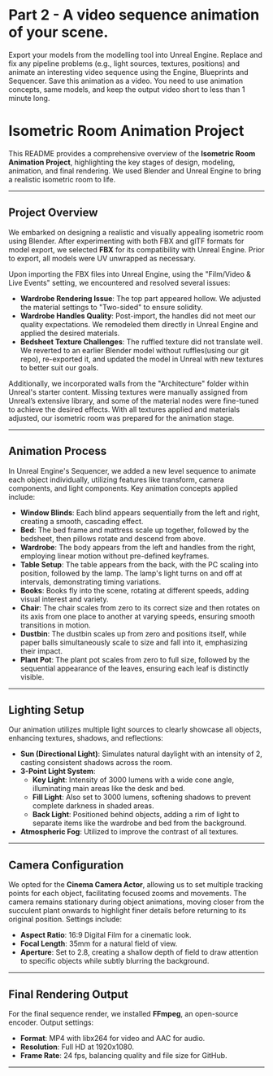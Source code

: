 # Part 2 - A video sequence animation of your scene.
Export your models from the modelling tool into Unreal Engine. Replace and fix any pipeline problems (e.g., light sources, textures, positions) and animate an interesting video sequence using the Engine, Blueprints and Sequencer. Save this animation as a video. You need to use animation concepts, same models, and keep the output video short to less than 1 minute long.

# Isometric Room Animation Project

This README provides a comprehensive overview of the **Isometric Room Animation Project**, highlighting the key stages of design, modeling, animation, and final rendering. We used Blender and Unreal Engine to bring a realistic isometric room to life.

---

## Project Overview

We embarked on designing a realistic and visually appealing isometric room using Blender. After experimenting with both FBX and glTF formats for model export, we selected **FBX** for its compatibility with Unreal Engine. Prior to export, all models were UV unwrapped as necessary.

Upon importing the FBX files into Unreal Engine, using the "Film/Video & Live Events" setting, we encountered and resolved several issues:

- **Wardrobe Rendering Issue**: The top part appeared hollow. We adjusted the material settings to "Two-sided" to ensure solidity.
- **Wardrobe Handles Quality**: Post-import, the handles did not meet our quality expectations. We remodeled them directly in Unreal Engine and applied the desired materials.
- **Bedsheet Texture Challenges**: The ruffled texture did not translate well. We reverted to an earlier Blender model without ruffles(using our git repo), re-exported it, and updated the model in Unreal with new textures to better suit our goals.

Additionally, we incorporated walls from the "Architecture" folder within Unreal's starter content. Missing textures were manually assigned from Unreal’s extensive library, and some of the material nodes were fine-tuned to achieve the desired effects. With all textures applied and materials adjusted, our isometric room was prepared for the animation stage.

---

## Animation Process

In Unreal Engine's Sequencer, we added a new level sequence to animate each object individually, utilizing features like transform, camera components, and light components. Key animation concepts applied include:

- **Window Blinds**: Each blind appears sequentially from the left and right, creating a smooth, cascading effect.
- **Bed**: The bed frame and mattress scale up together, followed by the bedsheet, then pillows rotate and descend from above.
- **Wardrobe**: The body appears from the left and handles from the right, employing linear motion without pre-defined keyframes.
- **Table Setup**: The table appears from the back, with the PC scaling into position, followed by the lamp. The lamp's light turns on and off at intervals, demonstrating timing variations.
- **Books**: Books fly into the scene, rotating at different speeds, adding visual interest and variety.
- **Chair**: The chair scales from zero to its correct size and then rotates on its axis from one place to another at varying speeds, ensuring smooth transitions in motion.
- **Dustbin**: The dustbin scales up from zero and positions itself, while paper balls simultaneously scale to size and fall into it, emphasizing their impact.
- **Plant Pot**: The plant pot scales from zero to full size, followed by the sequential appearance of the leaves, ensuring each leaf is distinctly visible.

---

## Lighting Setup

Our animation utilizes multiple light sources to clearly showcase all objects, enhancing textures, shadows, and reflections:

- **Sun (Directional Light)**: Simulates natural daylight with an intensity of 2, casting consistent shadows across the room.
- **3-Point Light System**:
  - **Key Light**: Intensity of 3000 lumens with a wide cone angle, illuminating main areas like the desk and bed.
  - **Fill Light**: Also set to 3000 lumens, softening shadows to prevent complete darkness in shaded areas.
  - **Back Light**: Positioned behind objects, adding a rim of light to separate items like the wardrobe and bed from the background.
- **Atmospheric Fog**: Utilized to improve the contrast of all textures.

---

## Camera Configuration

We opted for the **Cinema Camera Actor**, allowing us to set multiple tracking points for each object, facilitating focused zooms and movements. The camera remains stationary during object animations, moving closer from the succulent plant onwards to highlight finer details before returning to its original position. Settings include:

- **Aspect Ratio**: 16:9 Digital Film for a cinematic look.
- **Focal Length**: 35mm for a natural field of view.
- **Aperture**: Set to 2.8, creating a shallow depth of field to draw attention to specific objects while subtly blurring the background.

---

## Final Rendering Output

For the final sequence render, we installed **FFmpeg**, an open-source encoder. Output settings:

- **Format**: MP4 with libx264 for video and AAC for audio.
- **Resolution**: Full HD at 1920x1080.
- **Frame Rate**: 24 fps, balancing quality and file size for GitHub.

---


